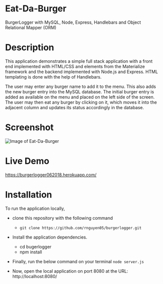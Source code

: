 # Eat-Da-Burger
BurgerLogger with MySQL, Node, Express, Handlebars and Object Relational Mapper (ORM)

# Description
This application demonstrates a simple full stack application with a front end implemented with HTML/CSS and elements from the Materialize framework and the backend implemented with Node.js and Express. HTML templating is done with the help of Handlebars.

The user may enter any burger name to add it to the menu. This also adds the new burger entry into the MySQL database. The initial burger entry is added as available on the menu and placed on the left side of the screen. The user may then eat any burger by clicking on it, which moves it into the adjacent column and updates its status accordingly in the database.

# Screenshot
![Image of Eat-Da-Burger](https://github.com/rnguyen05/burgerlogger/blob/master/screenshots/burgerlogger.jpg?raw=true)

# Live Demo
https://burgerlogger062018.herokuapp.com/

# Installation
To run the application locally, 

* clone this repository with the following command

	* ```git clone https://github.com/rnguyen05/burgerlogger.git```

* Install the application dependencies.
	* cd bugerlogger 
	* npm install

* Finally, run the below command on your terminal
```node server.js``` 

* Now, open the local application on port 8080 at the URL: http://localhost:8080/
